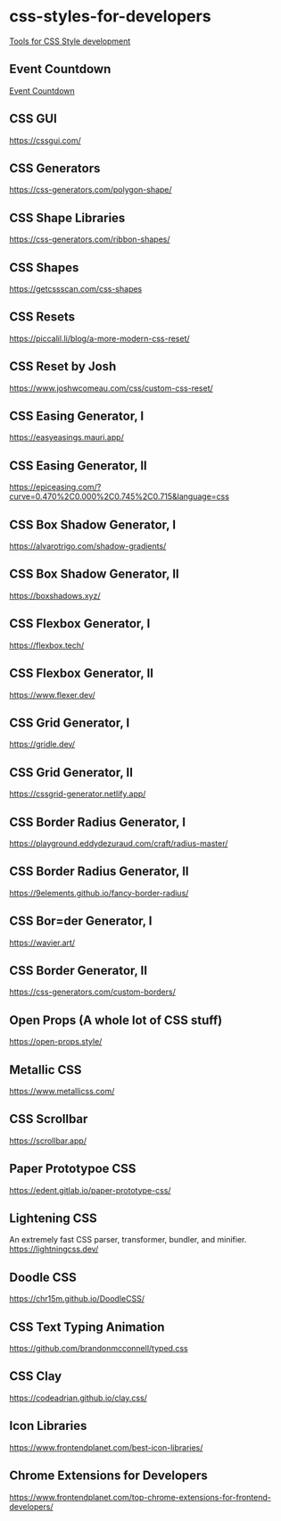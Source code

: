 # css-styles-for-developers
<a href="https://www.frontendplanet.com/useful-css-tools/" target="_blank" rel="noopener">Tools for CSS Style development</a>

## Event Countdown
<a href="https://chrisburnell.com/event-countdown/" target="_blank" rel="noopener">Event Countdown</a>

## CSS GUI
https://cssgui.com/

## CSS Generators
https://css-generators.com/polygon-shape/

## CSS Shape Libraries
https://css-generators.com/ribbon-shapes/

## CSS Shapes
https://getcssscan.com/css-shapes

## CSS Resets
https://piccalil.li/blog/a-more-modern-css-reset/

## CSS Reset by Josh
https://www.joshwcomeau.com/css/custom-css-reset/

## CSS Easing Generator, I
https://easyeasings.mauri.app/

## CSS Easing Generator, II
https://epiceasing.com/?curve=0.470%2C0.000%2C0.745%2C0.715&language=css

## CSS Box Shadow Generator, I
https://alvarotrigo.com/shadow-gradients/

## CSS Box Shadow Generator, II
https://boxshadows.xyz/

## CSS Flexbox Generator, I
https://flexbox.tech/

## CSS Flexbox Generator, II
https://www.flexer.dev/

## CSS Grid Generator, I
https://gridle.dev/

## CSS Grid Generator, II
https://cssgrid-generator.netlify.app/

## CSS Border Radius Generator, I
https://playground.eddydezuraud.com/craft/radius-master/

## CSS Border Radius Generator, II
https://9elements.github.io/fancy-border-radius/

## CSS Bor=der Generator, I
https://wavier.art/

## CSS Border Generator, II
https://css-generators.com/custom-borders/

## Open Props (A whole lot of CSS stuff)
https://open-props.style/

## Metallic CSS
https://www.metallicss.com/

## CSS Scrollbar
https://scrollbar.app/

## Paper Prototypoe CSS
https://edent.gitlab.io/paper-prototype-css/

## Lightening CSS
An extremely fast CSS parser, transformer, bundler, and minifier.
https://lightningcss.dev/

## Doodle CSS
https://chr15m.github.io/DoodleCSS/

## CSS Text Typing Animation
https://github.com/brandonmcconnell/typed.css

## CSS Clay
https://codeadrian.github.io/clay.css/

## Icon Libraries
https://www.frontendplanet.com/best-icon-libraries/

## Chrome Extensions for Developers
https://www.frontendplanet.com/top-chrome-extensions-for-frontend-developers/

## 


## 
